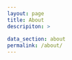 ```yaml
---
layout: page
title: About
descripiton: >
 
data_section: about
permalink: /about/
---
```

<!-- {% include page/about.html %} -->
